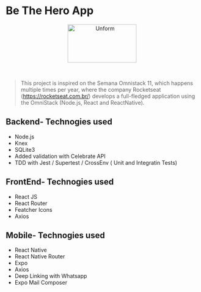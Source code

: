 # Be The Hero App

<p align="center">
  <img src="https://ibin.co/5HKWcNelKaBT.png" height="100" width="180" alt="Unform" />
</p>

<br/>
  
> This project is inspired on the Semana Omnistack 11, which happens multiple times per year, where the company Rocketseat (https://rocketseat.com.br/) develops a full-fledged application using the OmniStack (Node.js, React and ReactNative).

## Backend- Technogies used

- Node.js
- Knex
- SQLite3
- Added validation with Celebrate API
- TDD with Jest / Supertest / CrossEnv ( Unit and Integratin Tests)

## FrontEnd- Technogies used

- React JS
- React Router
- Featcher Icons
- Axios

## Mobile- Technogies used

- React Native
- React Native Router
- Expo
- Axios
- Deep Linking with Whatsapp
- Expo Mail Composer
